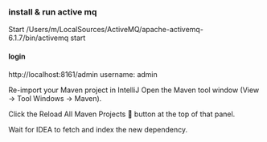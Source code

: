 

### install & run active mq ###

Start
/Users/m/LocalSources/ActiveMQ/apache-activemq-6.1.7/bin/activemq start


#### login ####
http://localhost:8161/admin
username: admin




Re-import your Maven project in IntelliJ
Open the Maven tool window (View → Tool Windows → Maven).

Click the Reload All Maven Projects 🔄 button at the top of that panel.

Wait for IDEA to fetch and index the new dependency.



